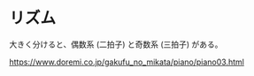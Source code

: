 # リズム

大きく分けると、偶数系 (二拍子) と奇数系 (三拍子) がある。

https://www.doremi.co.jp/gakufu_no_mikata/piano/piano03.html
